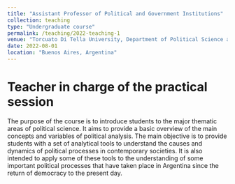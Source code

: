 ```yaml
---
title: "Assistant Professor of Political and Government Institutions"
collection: teaching
type: "Undergraduate course"
permalink: /teaching/2022-teaching-1
venue: "Torcuato Di Tella University, Department of Political Science and International Studies"
date: 2022-08-01
location: "Buenos Aires, Argentina"
---
```


Teacher in charge of the practical session
======

The purpose of the course is to introduce students to the major thematic areas of political science. It aims to provide a basic overview of the main concepts and variables of political analysis. The main objective is to provide students with a set of analytical tools to understand the causes and dynamics of political processes in contemporary societies. It is also intended to apply some of these tools to the understanding of some important political processes that have taken place in Argentina since the return of democracy to the present day. 

